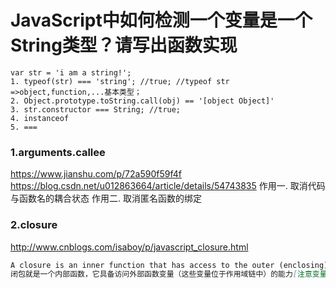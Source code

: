 # JavaScript中如何检测一个变量是一个String类型？请写出函数实现

```node
var str = 'i am a string!';
1. typeof(str) === 'string'; //true; //typeof str =>object,function,...基本类型；
2. Object.prototype.toString.call(obj) == '[object Object]'
3. str.constructor === String; //true;
4. instanceof
5. ===

```

### 1.arguments.callee
https://www.jianshu.com/p/72a590f59f4f
https://blog.csdn.net/u012863664/article/details/54743835
作用一. 取消代码与函数名的耦合状态
作用二. 取消匿名函数的绑定

### 2.closure
http://www.cnblogs.com/isaboy/p/javascript_closure.html
```markdown
A closure is an inner function that has access to the outer (enclosing) function's variables—scope chain.
闭包就是一个内部函数，它具备访问外部函数变量（这些变量位于作用域链中）的能力[注意变量不包含this和arguments]
```
